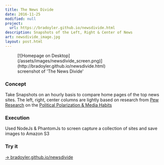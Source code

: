 ```yaml
---
title: The News Divide
date: 2016-11-25
modified: null
project:
  url: https://bradoyler.github.io/newsdivide.html
description: Snapshots of the Left, Right & Center of News
art: newsdivide_image.jpg
layout: post.html
---
```


<figure class="media-full">
  [![Homepage on Desktop](/assets/images/newsdivide_screen.png)](http://bradoyler.github.io/newsdivide.html)
  <figcaption> screenshot of 'The News Divide' </figcaption>
</figure>

### Concept

Take Snapshots on an hourly basis to compare home pages of the top news sites. The left, right, center columns are lightly based on research from [Pew Research](http://www.journalism.org/) on the [Political Polarization & Media Habits](http://www.journalism.org/2014/10/21/political-polarization-media-habits/)

### Execution

Used NodeJs & PhantomJs to screen capture a collection of sites and save images to Amazon S3

### Try it

[-> bradoyler.github.io/newsdivide](http://bradoyler.github.io/newsdivide.html)
